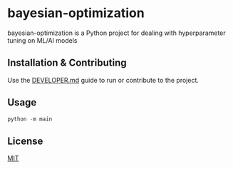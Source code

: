 # bayesian-optimization

bayesian-optimization is a Python project for dealing with hyperparameter tuning on ML/AI models

## Installation & Contributing

Use the [DEVELOPER.md](./DEVELOPER.md) guide to run or contribute to the project.

## Usage

```python
python -m main
```

## License

[MIT](./LICENSE)
